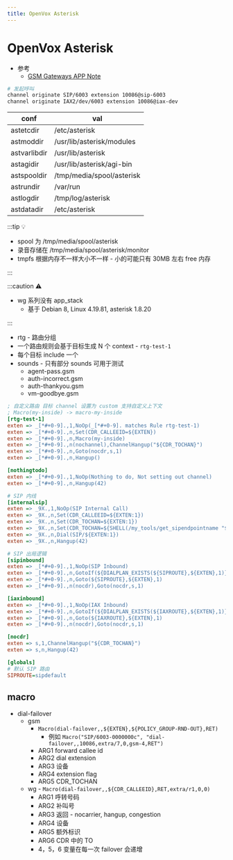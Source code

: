 ```yaml
---
title: OpenVox Asterisk
---
```


# OpenVox Asterisk

- 参考
  - [GSM Gateways APP Note](https://openvoxwiki.atlassian.net/wiki/spaces/VG/pages/2473082832/GSM+Gateways+APP+Note)

```bash
# 发起呼叫
channel originate SIP/6003 extension 10086@sip-6003
channel originate IAX2/dev/6003 extension 10086@iax-dev
```

| conf         | val                       |
| ------------ | ------------------------- |
| astetcdir    | /etc/asterisk             |
| astmoddir    | /usr/lib/asterisk/modules |
| astvarlibdir | /usr/lib/asterisk         |
| astagidir    | /usr/lib/asterisk/agi-bin |
| astspooldir  | /tmp/media/spool/asterisk |
| astrundir    | /var/run                  |
| astlogdir    | /tmp/log/asterisk         |
| astdatadir   | /etc/asterisk             |

:::tip 💡

- spool 为 /tmp/media/spool/asterisk
- 录音存储在 /tmp/media/spool/asterisk/monitor
- tmpfs 根据内存不一样大小不一样 - 小的可能只有 30MB 左右 free 内存

:::

:::caution ⚠️

- wg 系列没有 app_stack
  - 基于 Debian 8, Linux 4.19.81, asterisk 1.8.20

:::

- rtg - 路由分组
- 一个路由规则会基于目标生成 N 个 context - `rtg-test-1`
- 每个目标 include 一个
- sounds - 只有部分 sounds 可用于测试
  - agent-pass.gsm
  - auth-incorrect.gsm
  - auth-thankyou.gsm
  - vm-goodbye.gsm

```ini
; 自定义路由 目标 channel 设置为 custom 支持自定义上下文
; Macro(my-inside) -> macro-my-inside
[rtg-test-1]
exten => _[*#+0-9].,1,NoOp(_[*#+0-9]. matches Rule rtg-test-1)
exten => _[*#+0-9].,n,Set(CDR_CALLEEID=${EXTEN})
exten => _[*#+0-9].,n,Macro(my-inside)
exten => _[*#+0-9].,n(nochannel),ChannelHangup("${CDR_TOCHAN}")
exten => _[*#+0-9].,n,Goto(nocdr,s,1)
exten => _[*#+0-9].,n,Hangup()

[nothingtodo]
exten => _[*#+0-9].,1,NoOp(Nothing to do, Not setting out channel)
exten => _[*#+0-9].,n,Hangup(42)

# SIP 内线
[internalsip]
exten => _9X.,1,NoOp(SIP Internal Call)
exten => _9X.,n,Set(CDR_CALLEEID=${EXTEN:1})
exten => _9X.,n,Set(CDR_TOCHAN=${EXTEN:1})
exten => _9X.,n,Set(CDR_TOCHAN=${SHELL(/my_tools/get_sipendpointname "${CDR_TOCHAN}")})
exten => _9X.,n,Dial(SIP/${EXTEN:1})
exten => _9X.,n,Hangup(42)

# SIP 出局逻辑
[sipinbound]
exten => _[*#+0-9].,1,NoOp(SIP Inbound)
exten => _[*#+0-9].,n,GotoIf(${DIALPLAN_EXISTS(${SIPROUTE},${EXTEN},1)}?:nocdr)
exten => _[*#+0-9].,n,Goto(${SIPROUTE},${EXTEN},1)
exten => _[*#+0-9].,n(nocdr),Goto(nocdr,s,1)

[iaxinbound]
exten => _[*#+0-9].,1,NoOp(IAX Inbound)
exten => _[*#+0-9].,n,GotoIf(${DIALPLAN_EXISTS(${IAXROUTE},${EXTEN},1)}?:nocdr)
exten => _[*#+0-9].,n,Goto(${IAXROUTE},${EXTEN},1)
exten => _[*#+0-9].,n(nocdr),Goto(nocdr,s,1)

[nocdr]
exten => s,1,ChannelHangup("${CDR_TOCHAN}")
exten => s,n,Hangup(42)

[globals]
# 默认 SIP 路由
SIPROUTE=sipdefault
```


## macro

- dial-failover
  - gsm
    - `Macro(dial-failover,,${EXTEN},${POLICY_GROUP-RND-OUT},RET)`
      - 例如 `Macro("SIP/6003-0000000c", "dial-failover,,10086,extra/7,0,gsm-4,RET")`
    - ARG1 forward callee id
    - ARG2 dial extension
    - ARG3 设备
    - ARG4 extension flag
    - ARG5 CDR_TOCHAN
  - wg - `Macro(dial-failover,,${CDR_CALLEEID},RET,extra/r1,0,0)`
    - ARG1 呼转号码
    - ARG2 补叫号
    - ARG3 返回 - nocarrier, hangup, congestion
    - ARG4 设备
    - ARG5 额外标识
    - ARG6 CDR 中的 TO
    - 4，5，6 变量在每一次 failover 会递增


